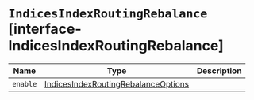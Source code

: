 # `IndicesIndexRoutingRebalance` [interface-IndicesIndexRoutingRebalance]

| Name | Type | Description |
| - | - | - |
| `enable` | [IndicesIndexRoutingRebalanceOptions](./IndicesIndexRoutingRebalanceOptions.md) | &nbsp; |
